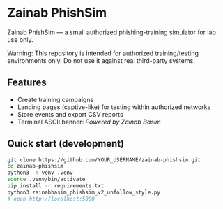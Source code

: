 # Zainab PhishSim

Zainab PhishSim — a small authorized phishing-training simulator for lab use only.

Warning: This repository is intended for authorized training/testing environments only. Do not use it against real third-party systems.

## Features
- Create training campaigns
- Landing pages (captive-like) for testing within authorized networks
- Store events and export CSV reports
- Terminal ASCII banner: *Powered by Zainab Basim*

## Quick start (development)
```bash
git clone https://github.com/YOUR_USERNAME/zainab-phishsim.git
cd zainab-phishsim
python3 -m venv .venv
source .venv/bin/activate
pip install -r requirements.txt
python3 zainabbasim_phishsim_v2_unfollow_style.py
# open http://localhost:5000
